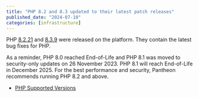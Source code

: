 ```yaml
---
title: "PHP 8.2 and 8.3 updated to their latest patch releases"
published_date: "2024-07-10"
categories: [infrastructure]
---
```

PHP [8.2.21](https://www.php.net/ChangeLog-8.php#8.2.21) and [8.3.9](https://www.php.net/ChangeLog-8.php#8.3.9) were released on the platform. They contain the latest bug fixes for PHP.

As a reminder, PHP 8.0 reached End-of-Life and PHP 8.1 was moved to security-only updates on 26 November 2023. PHP 8.1 will reach End-of-Life in December 2025. For the best performance and security, Pantheon recommends running PHP 8.2 and above.

* [PHP Supported Versions](https://www.php.net/supported-versions.php)